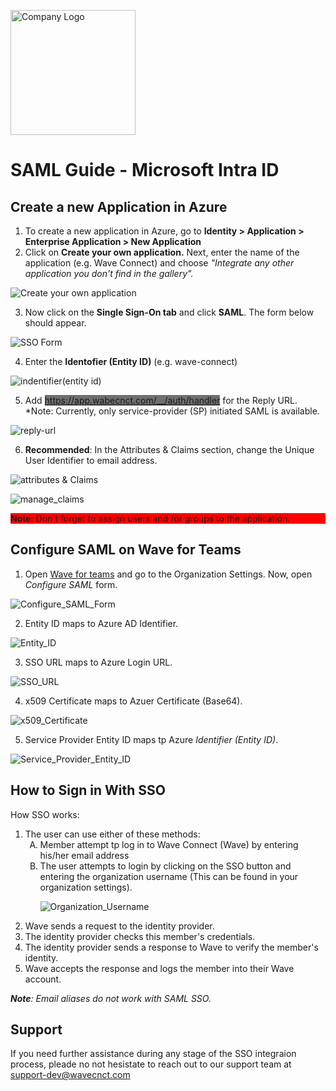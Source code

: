 <img src="https://github.com/wavecnct/poc-doc/blob/main/.github/logo.png" alt="Company Logo" width="200"><br>

# SAML Guide - Microsoft Intra ID

## Create a new Application in Azure

1. To create a new application in Azure, go to **Identity > Application > Enterprise Application > New Application**
2. Click on **Create your own application.** Next, enter the name of the application (e.g. Wave Connect) and choose *"Integrate any other application you don't find in the gallery".*

![Create your own application](https://github.com/wavecnct/poc-doc/blob/main/.github/create_app.png#center)

3. Now click on the **Single Sign-On tab** and click **SAML**. The form below should appear.

![SSO Form](https://github.com/wavecnct/poc-doc/blob/main/.github/SSO_form.png)

4. Enter the **Identofier (Entity ID)** (e.g. wave-connect)

![indentifier(entity id)](https://github.com/wavecnct/poc-doc/blob/main/.github/identifier(entity_id).png)

5. Add <span style="background-color: #6F6F6F">https://app.wabecnct.com/__/auth/handler</span> for the Reply URL.
*Note: Currently, only service-provider (SP) initiated SAML is available.

![reply-url](https://github.com/wavecnct/poc-doc/blob/main/.github/reply_url.png)

6. **Recommended**: In the Attributes & Claims section, change the Unique User Identifier to email address.

![attributes & Claims](https://github.com/wavecnct/poc-doc/blob/main/.github/attributes&claims.png)

![manage_claims](https://github.com/wavecnct/poc-doc/blob/main/.github/manage_claims.png)<br>

<span style="background-color: #FF0000; display: block; max-width=100%;"> **Note**: Don't forget to assign users and /or groups to the application.</span>
<div style="page-break-after: always;"></div>

## Configure SAML on Wave for Teams

1. Open <a href="https://teams.wavecnct.com/"> Wave for teams</a> and go to the Organization Settings. Now, open *Configure SAML* form.

![Configure_SAML_Form](https://github.com/wavecnct/poc-doc/blob/main/.github/Configure_SAML_Form.png)<br>

2. Entity ID maps to Azure AD Identifier.

![Entity_ID](https://github.com/wavecnct/poc-doc/blob/main/.github/Entity_ID.png)<br>

3. SSO URL maps to Azure Login URL.

![SSO_URL](https://github.com/wavecnct/poc-doc/blob/main/.github/SSO_URL.png)<br>

4. x509 Certificate maps to Azuer Certificate (Base64).

![x509_Certificate](https://github.com/wavecnct/poc-doc/blob/main/.github/x509_Certificate.png)<br>

5. Service Provider Entity ID maps tp Azure *Identifier (Entity ID)*.

![Service_Provider_Entity_ID](https://github.com/wavecnct/poc-doc/blob/main/.github/SP_Entity_ID.png)<br>


<div style="page-break-after: always;"></div>

## How to Sign in With SSO
How SSO works:

<ol>
    <li>The user can use either of these methods:
        <ol style="list-style-type: upper-alpha">    
            <li>Member attempt tp log in to Wave Connect (Wave) by entering his/her email address</li>
            <li>The user attempts to login by clicking on the SSO button and entering the organization username (This can be found in your organization settings).
            
![Organization_Username](https://github.com/wavecnct/poc-doc/blob/main/.github/Org_Username.png)<br>
            </li>
            </ol>
    </li>
    <li>Wave sends a request to the identity provider.</li>
    <li>The identity provider checks this member's credentials.</li>
    <li>The identity provider sends a response to Wave to verify the member's identity.</li>
    <li>Wave accepts the response and logs the member into their Wave account.</li>
</ol>

***Note**: Email aliases do not work with SAML SSO.*

## Support
If you need further assistance during any stage of the SSO integraion process, pleade no not hesistate to reach out to our support team at <a href="support-dev@wavecnct.com">support-dev@wavecnct.com</a>




